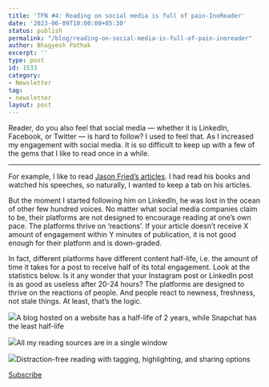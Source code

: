 ```yaml
---
title: 'TFN #4: Reading on social media is full of pain-InoReader'
date: '2023-06-09T10:00:00+05:30'
status: publish
permalink: "/blog/reading-on-social-media-is-full-of-pain-inoreader"
author: Bhagyesh Pathak
excerpt: ''
type: post
id: 1533
category:
- Newsletter
tag:
- newsletter
layout: post
---
```


Reader, do you also feel that social media — whether it is LinkedIn, Facebook, or Twitter — is hard to follow? I used to feel that. As I increased my engagement with social media. It is so difficult to keep up with a few of the gems that I like to read once in a while.

---

For example, I like to read [Jason Fried’s articles](https://world.hey.com/jason). I had read his books and watched his speeches, so naturally, I wanted to keep a tab on his articles.

But the moment I started following him on LinkedIn, he was lost in the ocean of other few hundred voices. No matter what social media companies claim to be, their platforms are not designed to encourage reading at one’s own pace. The platforms thrive on ‘reactions’. If your article doesn’t receive X amount of engagement within Y minutes of publication, it is not good enough for their platform and is down-graded.

In fact, different platforms have different content half-life, i.e. the amount of time it takes for a post to receive half of its total engagement. Look at the statistics below. Is it any wonder that your Instagram post or LinkedIn post is as good as useless after 20-24 hours? The platforms are designed to thrive on the reactions of people. And people react to newness, freshness, not stale things. At least, that’s the logic.

![](https://i0.wp.com/bhagyeshpathak.com/wp-content/uploads/2023/06/lifespan-half-life-of-social-media-posts-update-for-2023-lr-for-blg-1000x482-1.jpg?resize=697%2C336&ssl=1)A blog hosted on a website has a half-life of 2 years, while Snapchat has the least half-life

![](https://i0.wp.com/bhagyeshpathak.com/wp-content/uploads/2023/06/Inoreader-rss-feed-reader.png?resize=899%2C425&ssl=1)All my reading sources are in a single window

![](https://i0.wp.com/bhagyeshpathak.com/wp-content/uploads/2023/06/Inoreader-rss-feed-reader-individual-article.png?resize=1024%2C513&ssl=1)Distraction-free reading with tagging, highlighting, and sharing options

[Subscribe](https://sisyphus-notes.ck.page/8a143eebbc)